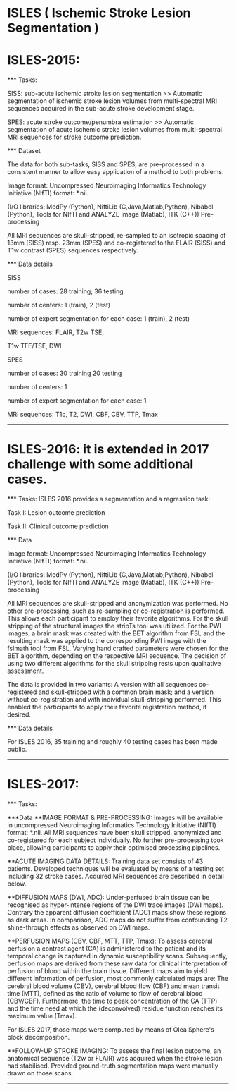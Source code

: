 # ISLES ( Ischemic Stroke Lesion Segmentation )

# ISLES-2015:

*** Tasks:

SISS: sub-acute ischemic stroke lesion segmentation >> Automatic segmentation of ischemic stroke lesion volumes from multi-spectral MRI sequences acquired in the sub-acute stroke development stage.

SPES: acute stroke outcome/penumbra estimation >> Automatic segmentation of acute ischemic stroke lesion volumes from multi-spectral MRI sequences for stroke outcome prediction.

*** Dataset

The data for both sub-tasks, SISS and SPES, are pre-processed in a consistent manner to allow easy application of a method to both problems.

Image format: Uncompressed Neuroimaging Informatics Technology Initiative (NIfTI) format: *.nii.

(I/O libraries: MedPy (Python), NiftiLib (C,Java,Matlab,Python), Nibabel (Python), Tools for NIfTI and ANALYZE image (Matlab), ITK (C++))
Pre-processing

All MRI sequences are skull-stripped, re-sampled to an isotropic spacing of 13mm
(SISS) resp. 23mm (SPES) and co-registered to the FLAIR (SISS) and T1w contrast (SPES) sequences respectively.

*** Data details

SISS

number of cases:	28 training; 36 testing

number of centers:	1 (train), 2 (test)

number of expert segmentation for each case:	1 (train), 2 (test)

MRI sequences: 	FLAIR, T2w TSE,

T1w TFE/TSE, DWI

SPES

number of cases:	30 training
20 testing

number of centers:	1

number of expert segmentation for each case:	1

MRI sequences: 	T1c, T2, DWI, CBF, CBV, TTP, Tmax

---------------------------------------------------------------------------------------------------------------------------
# ISLES-2016: it is extended in 2017 challenge with some additional cases.

*** Tasks: ISLES 2016 provides a segmentation and a regression task:

Task I: Lesion outcome prediction

Task II: Clinical outcome prediction

*** Data

Image format: Uncompressed Neuroimaging Informatics Technology Initiative (NIfTI) format: *.nii.

(I/O libraries: MedPy (Python), NiftiLib (C,Java,Matlab,Python), Nibabel (Python), Tools for NIfTI and ANALYZE image (Matlab), ITK (C++))
Pre-processing

All MRI sequences are skull-stripped and anonymization was performed. No other pre-processing, such as re-sampling or co-registration is performed. This allows each participant to employ their favorite algorithms. For the skull stripping of the structural images the stripTs tool was utilized. For the PWI images, a brain mask was created with the BET algorithm from FSL and the resulting mask was applied to the corresponding PWI image with the fslmath tool from FSL. Varying hand crafted parameters were chosen for the BET algorithm, depending on the respective MRI sequence. The decision of using two different algorithms for the skull stripping rests upon qualitative assessment.

The data is provided in two variants: A version with all sequences co-registered and skull-stripped with a common brain mask; and a version without co-registration and with individual skull-stripping performed. This enabled the participants to apply their favorite registration method, if desired.

*** Data details

For ISLES 2016, 35 training and roughly 40 testing cases has been made public. 

-------------------------------------------------------------------------------------------------------------------------
# ISLES-2017:

*** Tasks:

***Data
**IMAGE FORMAT & PRE-PROCESSING: 
Images will be available in uncompressed Neuroimaging Informatics Technology Initiative (NIfTI) format: *.nii. All MRI sequences have been skull stripped, anonymized and co-registered for each subject individually. No further pre-processing took place, allowing participants to apply their optimised processing pipelines.

**ACUTE IMAGING DATA DETAILS: 
Training data set consists of 43 patients. Developed techniques will be evaluated by means of a testing set including 32 stroke cases. Acquired MRI sequences are described in detail below.

**DIFFUSION MAPS (DWI, ADC): 
Under-perfused brain tissue can be recognised as hyper-intense regions of the DWI trace images (DWI maps). Contrary the apparent diffusion coefficient (ADC) maps show these regions as dark areas. In comparison, ADC maps do not suffer from confounding T2 shine-through effects as observed on DWI maps.

**PERFUSION MAPS (CBV, CBF, MTT, TTP, Tmax): 
To assess cerebral perfusion a contrast agent (CA) is administered to the patient and its temporal change is captured in dynamic susceptibility scans. Subsequently, perfusion maps are derived from these raw data for clinical interpretation of perfusion of blood within the brain tissue. Different maps aim to yield different information of perfusion, most commonly calculated maps are: The cerebral blood volume (CBV), cerebral blood flow (CBF) and mean transit time (MTT), defined as the ratio of volume to flow of cerebral blood (CBV/CBF). Furthermore, the time to peak concentration of the CA (TTP) and the time need at which the (deconvolved) residue function reaches its maximum value (Tmax).

For ISLES 2017, those maps were computed by means of Olea Sphere's block decomposition.

**FOLLOW-UP STROKE IMAGING: 
To assess the final lesion outcome, an anatomical sequence (T2w or FLAIR) was acquired when the stroke lesion had stabilised. Provided ground-truth segmentation maps were manually drawn on those scans.

---------------------------------------------------------------------------------------------------------------------

